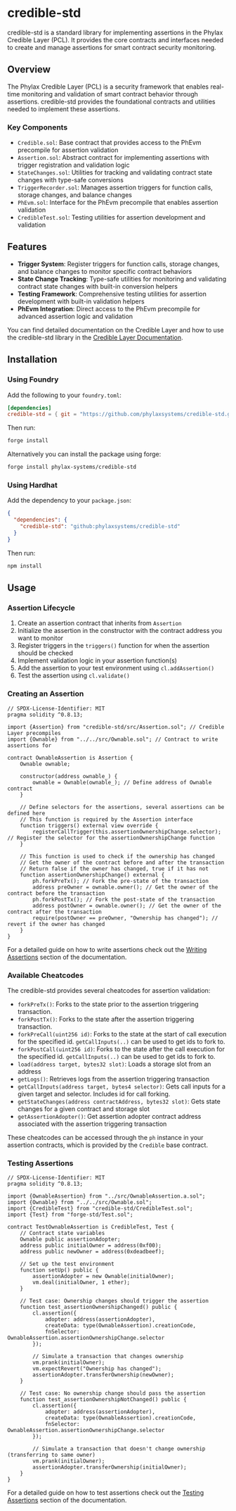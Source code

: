 # credible-std

credible-std is a standard library for implementing assertions in the Phylax Credible Layer (PCL). It provides the core contracts and interfaces needed to create and manage assertions for smart contract security monitoring.

## Overview

The Phylax Credible Layer (PCL) is a security framework that enables real-time monitoring and validation of smart contract behavior through assertions. credible-std provides the foundational contracts and utilities needed to implement these assertions.

### Key Components

- `Credible.sol`: Base contract that provides access to the PhEvm precompile for assertion validation
- `Assertion.sol`: Abstract contract for implementing assertions with trigger registration and validation logic
- `StateChanges.sol`: Utilities for tracking and validating contract state changes with type-safe conversions
- `TriggerRecorder.sol`: Manages assertion triggers for function calls, storage changes, and balance changes
- `PhEvm.sol`: Interface for the PhEvm precompile that enables assertion validation
- `CredibleTest.sol`: Testing utilities for assertion development and validation

## Features

- **Trigger System**: Register triggers for function calls, storage changes, and balance changes to monitor specific contract behaviors
- **State Change Tracking**: Type-safe utilities for monitoring and validating contract state changes with built-in conversion helpers
- **Testing Framework**: Comprehensive testing utilities for assertion development with built-in validation helpers
- **PhEvm Integration**: Direct access to the PhEvm precompile for advanced assertion logic and validation

You can find detailed documentation on the Credible Layer and how to use the credible-std library in the [Credible Layer Documentation](https://docs.phylax.systems/credible/credible-introduction).

## Installation

### Using Foundry

Add the following to your `foundry.toml`:

```toml
[dependencies]
credible-std = { git = "https://github.com/phylaxsystems/credible-std.git" }
```

Then run:

```bash
forge install
```

Alternatively you can install the package using forge:

```bash
forge install phylax-systems/credible-std
```

### Using Hardhat

Add the dependency to your `package.json`:

```json
{
  "dependencies": {
    "credible-std": "github:phylaxsystems/credible-std"
  }
}
```

Then run:

```bash
npm install
```

## Usage

### Assertion Lifecycle

1. Create an assertion contract that inherits from `Assertion`
2. Initialize the assertion in the constructor with the contract address you want to monitor
3. Register triggers in the `triggers()` function for when the assertion should be checked
4. Implement validation logic in your assertion function(s)
5. Add the assertion to your test environment using `cl.addAssertion()`
6. Test the assertion using `cl.validate()`

### Creating an Assertion

```solidity
// SPDX-License-Identifier: MIT
pragma solidity ^0.8.13;

import {Assertion} from "credible-std/src/Assertion.sol"; // Credible Layer precompiles
import {Ownable} from "../../src/Ownable.sol"; // Contract to write assertions for

contract OwnableAssertion is Assertion {
    Ownable ownable;

    constructor(address ownable_) {
        ownable = Ownable(ownable_); // Define address of Ownable contract
    }

    // Define selectors for the assertions, several assertions can be defined here
    // This function is required by the Assertion interface
    function triggers() external view override {
        registerCallTrigger(this.assertionOwnershipChange.selector); // Register the selector for the assertionOwnershipChange function
    }

    // This function is used to check if the ownership has changed
    // Get the owner of the contract before and after the transaction
    // Return false if the owner has changed, true if it has not
    function assertionOwnershipChange() external {
        ph.forkPreTx(); // Fork the pre-state of the transaction
        address preOwner = ownable.owner(); // Get the owner of the contract before the transaction
        ph.forkPostTx(); // Fork the post-state of the transaction
        address postOwner = ownable.owner(); // Get the owner of the contract after the transaction
        require(postOwner == preOwner, "Ownership has changed"); // revert if the owner has changed
    }
}
```

For a detailed guide on how to write assertions check out the [Writing Assertions](https://docs.phylax.systems/credible/pcl-assertion-guide) section of the documentation.

### Available Cheatcodes

The credible-std provides several cheatcodes for assertion validation:

- `forkPreTx()`: Forks to the state prior to the assertion triggering transaction.
- `forkPostTx()`: Forks to the state after the assertion triggering transaction.
- `forkPreCall(uint256 id)`: Forks to the state at the start of call execution for the specified id. `getCallInputs(..)` can be used to get ids to fork to.
- `forkPostCall(uint256 id)`: Forks to the state after the call execution for the specified id. `getCallInputs(..)` can be used to get ids to fork to.
- `load(address target, bytes32 slot)`: Loads a storage slot from an address
- `getLogs()`: Retrieves logs from the assertion triggering transaction
- `getCallInputs(address target, bytes4 selector)`: Gets call inputs for a given target and selector. Includes id for call forking.
- `getStateChanges(address contractAddress, bytes32 slot)`: Gets state changes for a given contract and storage slot
- `getAssertionAdopter()`: Get assertion adopter contract address associated with the assertion triggering transaction

These cheatcodes can be accessed through the `ph` instance in your assertion contracts, which is provided by the `Credible` base contract.

### Testing Assertions

```solidity
// SPDX-License-Identifier: MIT
pragma solidity ^0.8.13;

import {OwnableAssertion} from "../src/OwnableAssertion.a.sol";
import {Ownable} from "../../src/Ownable.sol";
import {CredibleTest} from "credible-std/CredibleTest.sol";
import {Test} from "forge-std/Test.sol";

contract TestOwnableAssertion is CredibleTest, Test {
    // Contract state variables
    Ownable public assertionAdopter;
    address public initialOwner = address(0xf00);
    address public newOwner = address(0xdeadbeef);

    // Set up the test environment
    function setUp() public {
        assertionAdopter = new Ownable(initialOwner);
        vm.deal(initialOwner, 1 ether);
    }

    // Test case: Ownership changes should trigger the assertion
    function test_assertionOwnershipChanged() public {
        cl.assertion({
            adopter: address(assertionAdopter),
            createData: type(OwnableAssertion).creationCode,
            fnSelector: OwnableAssertion.assertionOwnershipChange.selector
        });

        // Simulate a transaction that changes ownership
        vm.prank(initialOwner);
        vm.expectRevert("Ownership has changed");
        assertionAdopter.transferOwnership(newOwner);
    }

    // Test case: No ownership change should pass the assertion
    function test_assertionOwnershipNotChanged() public {
        cl.assertion({
            adopter: address(assertionAdopter),
            createData: type(OwnableAssertion).creationCode,
            fnSelector: OwnableAssertion.assertionOwnershipChange.selector
        });

        // Simulate a transaction that doesn't change ownership (transferring to same owner)
        vm.prank(initialOwner);
        assertionAdopter.transferOwnership(initialOwner);
    }
}
```

For a detailed guide on how to test assertions check out the [Testing Assertions](https://docs.phylax.systems/credible/testing-assertions) section of the documentation.
